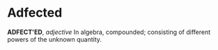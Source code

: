 # Adfected

**ADFECT'ED**, _adjective_ In algebra, compounded; consisting of different powers of the unknown quantity.